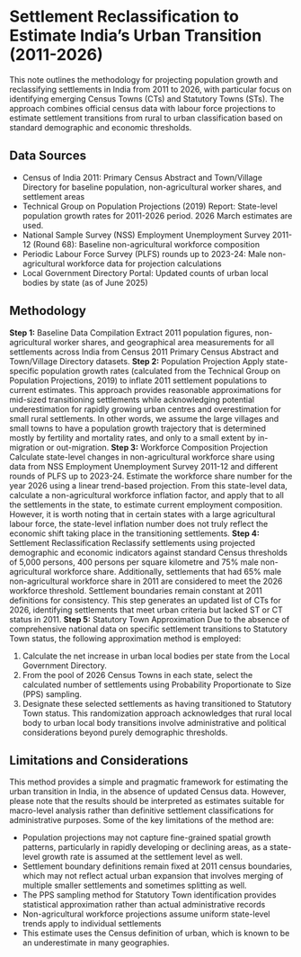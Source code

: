# Settlement Reclassification to Estimate India’s Urban Transition (2011-2026)

This note outlines the methodology for projecting population growth and reclassifying settlements in India from 2011 to 2026, with particular focus on identifying emerging Census Towns (CTs) and Statutory Towns (STs). The approach combines official census data with labour force projections to estimate settlement transitions from rural to urban classification based on standard demographic and economic thresholds.

## Data Sources
* Census of India 2011: Primary Census Abstract and Town/Village Directory for baseline population, non-agricultural worker shares, and settlement areas
*	Technical Group on Population Projections (2019) Report: State-level population growth rates for 2011-2026 period. 2026 March estimates are used.
*	National Sample Survey (NSS) Employment Unemployment Survey 2011-12 (Round 68): Baseline non-agricultural workforce composition
*	Periodic Labour Force Survey (PLFS) rounds up to 2023-24: Male non-agricultural workforce data for projection calculations
*	Local Government Directory Portal: Updated counts of urban local bodies by state (as of June 2025)

## Methodology
**Step 1:** Baseline Data Compilation
Extract 2011 population figures, non-agricultural worker shares, and geographical area measurements for all settlements across India from Census 2011 Primary Census Abstract and Town/Village Directory datasets.
**Step 2:** Population Projection
Apply state-specific population growth rates (calculated from the Technical Group on Population Projections, 2019) to inflate 2011 settlement populations to current estimates. This approach provides reasonable approximations for mid-sized transitioning settlements while acknowledging potential underestimation for rapidly growing urban centres and overestimation for small rural settlements. In other words, we assume the large villages and small towns to have a population growth trajectory that is determined mostly by fertility and mortality rates, and only to a small extent by in-migration or out-migration.
**Step 3:** Workforce Composition Projection
Calculate state-level changes in non-agricultural workforce share using data from NSS Employment Unemployment Survey 2011-12 and different rounds of PLFS up to 2023-24. Estimate the workforce share number for the year 2026 using a linear trend-based projection. From this state-level data, calculate a non-agricultural workforce inflation factor, and apply that to all the settlements in the state, to estimate current employment composition. However, it is worth noting that in certain states with a large agricultural labour force, the state-level inflation number does not truly reflect the economic shift taking place in the transitioning settlements.
**Step 4:** Settlement Reclassification
Reclassify settlements using projected demographic and economic indicators against standard Census thresholds of 5,000 persons, 400 persons per square kilometre and 75% male non-agricultural workforce share. Additionally, settlements that had 65% male non-agricultural workforce share in 2011 are considered to meet the 2026 workforce threshold. Settlement boundaries remain constant at 2011 definitions for consistency. This step generates an updated list of CTs for 2026, identifying settlements that meet urban criteria but lacked ST or CT status in 2011.
**Step 5:** Statutory Town Approximation
Due to the absence of comprehensive national data on specific settlement transitions to Statutory Town status, the following approximation method is employed:
1. Calculate the net increase in urban local bodies per state from the Local Government Directory.
2. From the pool of 2026 Census Towns in each state, select the calculated number of settlements using Probability Proportionate to Size (PPS) sampling.
3. Designate these selected settlements as having transitioned to Statutory Town status.
This randomization approach acknowledges that rural local body to urban local body transitions involve administrative and political considerations beyond purely demographic thresholds.

## Limitations and Considerations
This method provides a simple and pragmatic framework for estimating the urban transition in India, in the absence of updated Census data. However, please note that the results should be interpreted as estimates suitable for macro-level analysis rather than definitive settlement classifications for administrative purposes. Some of the key limitations of the method are:
*	Population projections may not capture fine-grained spatial growth patterns, particularly in rapidly developing or declining areas, as a state-level growth rate is assumed at the settlement level as well.
*	Settlement boundary definitions remain fixed at 2011 census boundaries, which may not reflect actual urban expansion that involves merging of multiple smaller settlements and sometimes splitting as well.
*	The PPS sampling method for Statutory Town identification provides statistical approximation rather than actual administrative records
*	Non-agricultural workforce projections assume uniform state-level trends apply to individual settlements
*	This estimate uses the Census definition of urban, which is known to be an underestimate in many geographies.

